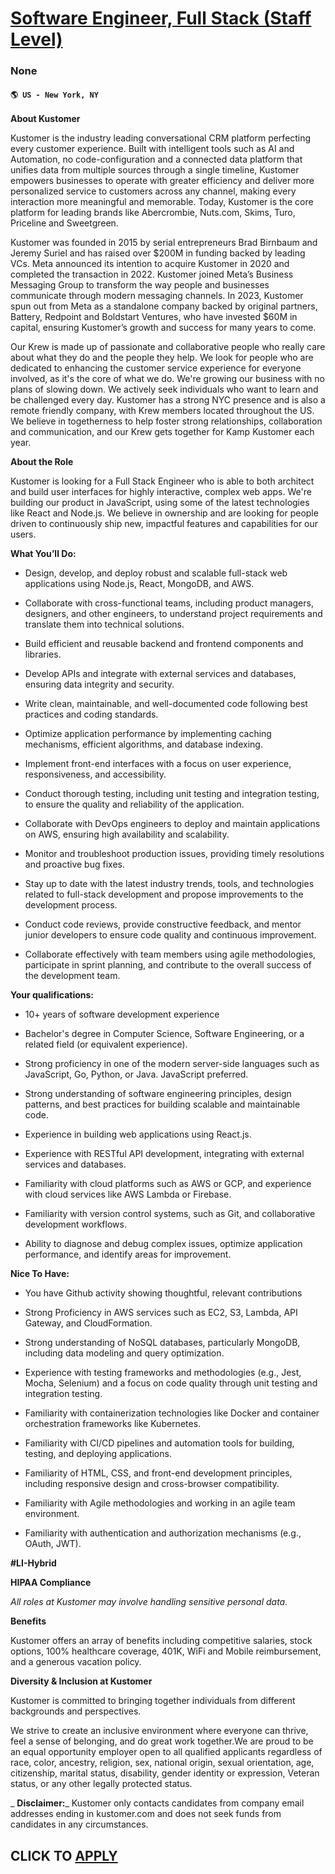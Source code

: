 # [Software Engineer, Full Stack (Staff Level)](https://www.remotewlb.com/apply/software-engineer-full-stack-staff-level)  
### None  
#### `🌎 US - New York, NY`  

**About Kustomer**

Kustomer is the industry leading conversational CRM platform perfecting every customer experience. Built with intelligent tools such as AI and Automation, no code-configuration and a connected data platform that unifies data from multiple sources through a single timeline, Kustomer empowers businesses to operate with greater efficiency and deliver more personalized service to customers across any channel, making every interaction more meaningful and memorable. Today, Kustomer is the core platform for leading brands like Abercrombie, Nuts.com, Skims, Turo, Priceline and Sweetgreen.

Kustomer was founded in 2015 by serial entrepreneurs Brad Birnbaum and Jeremy Suriel and has raised over $200M in funding backed by leading VCs. Meta announced its intention to acquire Kustomer in 2020 and completed the transaction in 2022. Kustomer joined Meta’s Business Messaging Group to transform the way people and businesses communicate through modern messaging channels. In 2023, Kustomer spun out from Meta as a standalone company backed by original partners, Battery, Redpoint and Boldstart Ventures, who have invested $60M in capital, ensuring Kustomer’s growth and success for many years to come.

Our Krew is made up of passionate and collaborative people who really care about what they do and the people they help. We look for people who are dedicated to enhancing the customer service experience for everyone involved, as it's the core of what we do. We're growing our business with no plans of slowing down. We actively seek individuals who want to learn and be challenged every day. Kustomer has a strong NYC presence and is also a remote friendly company, with Krew members located throughout the US. We believe in togetherness to help foster strong relationships, collaboration and communication, and our Krew gets together for Kamp Kustomer each year.

 **About the Role**

Kustomer is looking for a Full Stack Engineer who is able to both architect and build user interfaces for highly interactive, complex web apps. We're building our product in JavaScript, using some of the latest technologies like React and Node.js. We believe in ownership and are looking for people driven to continuously ship new, impactful features and capabilities for our users.

 **What You’ll Do:**

  * Design, develop, and deploy robust and scalable full-stack web applications using Node.js, React, MongoDB, and AWS.

  * Collaborate with cross-functional teams, including product managers, designers, and other engineers, to understand project requirements and translate them into technical solutions.

  * Build efficient and reusable backend and frontend components and libraries.

  * Develop APIs and integrate with external services and databases, ensuring data integrity and security.

  * Write clean, maintainable, and well-documented code following best practices and coding standards.

  * Optimize application performance by implementing caching mechanisms, efficient algorithms, and database indexing.

  * Implement front-end interfaces with a focus on user experience, responsiveness, and accessibility.

  * Conduct thorough testing, including unit testing and integration testing, to ensure the quality and reliability of the application.

  * Collaborate with DevOps engineers to deploy and maintain applications on AWS, ensuring high availability and scalability.

  * Monitor and troubleshoot production issues, providing timely resolutions and proactive bug fixes.

  * Stay up to date with the latest industry trends, tools, and technologies related to full-stack development and propose improvements to the development process.

  * Conduct code reviews, provide constructive feedback, and mentor junior developers to ensure code quality and continuous improvement.

  * Collaborate effectively with team members using agile methodologies, participate in sprint planning, and contribute to the overall success of the development team.

 **Your qualifications:**

  * 10+ years of software development experience

  * Bachelor's degree in Computer Science, Software Engineering, or a related field (or equivalent experience).

  * Strong proficiency in one of the modern server-side languages such as JavaScript, Go, Python, or Java. JavaScript preferred. 

  * Strong understanding of software engineering principles, design patterns, and best practices for building scalable and maintainable code.

  * Experience in building web applications using React.js.

  * Experience with RESTful API development, integrating with external services and databases.

  * Familiarity with cloud platforms such as AWS or GCP, and experience with cloud services like AWS Lambda or Firebase.

  * Familiarity with version control systems, such as Git, and collaborative development workflows.

  * Ability to diagnose and debug complex issues, optimize application performance, and identify areas for improvement.

 **Nice To Have:**

  * You have Github activity showing thoughtful, relevant contributions

  * Strong Proficiency in AWS services such as EC2, S3, Lambda, API Gateway, and CloudFormation.

  * Strong understanding of NoSQL databases, particularly MongoDB, including data modeling and query optimization.

  * Experience with testing frameworks and methodologies (e.g., Jest, Mocha, Selenium) and a focus on code quality through unit testing and integration testing.

  * Familiarity with containerization technologies like Docker and container orchestration frameworks like Kubernetes.

  * Familiarity with CI/CD pipelines and automation tools for building, testing, and deploying applications.

  * Familiarity of HTML, CSS, and front-end development principles, including responsive design and cross-browser compatibility.

  * Familiarity with Agile methodologies and working in an agile team environment.

  * Familiarity with authentication and authorization mechanisms (e.g., OAuth, JWT).

 **#LI-Hybrid**

 **HIPAA Compliance**

 _All roles at Kustomer may involve handling sensitive personal data._

 **Benefits**

Kustomer offers an array of benefits including competitive salaries, stock options, 100% healthcare coverage, 401K, WiFi and Mobile reimbursement, and a generous vacation policy.

 **Diversity & Inclusion at Kustomer**

Kustomer is committed to bringing together individuals from different backgrounds and perspectives.

We strive to create an inclusive environment where everyone can thrive, feel a sense of belonging, and do great work together.We are proud to be an equal opportunity employer open to all qualified applicants regardless of race, color, ancestry, religion, sex, national origin, sexual orientation, age, citizenship, marital status, disability, gender identity or expression, Veteran status, or any other legally protected status.

 _ **Disclaimer:**_ Kustomer only contacts candidates from company email addresses ending in kustomer.com and does not seek funds from candidates in any circumstances.

  
## CLICK TO [APPLY](https://www.remotewlb.com/apply/software-engineer-full-stack-staff-level)

